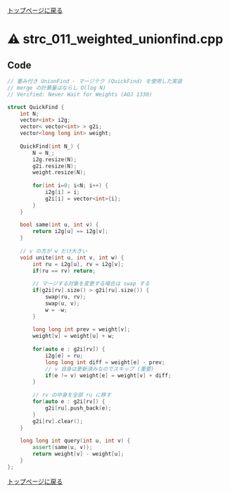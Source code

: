<!-- mathjax config similar to math.stackexchange -->
<script type="text/javascript" async
  src="https://cdnjs.cloudflare.com/ajax/libs/mathjax/2.7.5/MathJax.js?config=TeX-MML-AM_CHTML">
</script>
<script type="text/x-mathjax-config">
  MathJax.Hub.Config({
    TeX: { equationNumbers: { autoNumber: "AMS" }},
    tex2jax: {
      inlineMath: [ ['$','$'] ],
      processEscapes: true
    },
    "HTML-CSS": { matchFontHeight: false },
    displayAlign: "left",
    displayIndent: "2em"
  });
</script>

<script type="text/javascript" src="https://cdnjs.cloudflare.com/ajax/libs/jquery/3.4.1/jquery.min.js"></script>
<link rel="stylesheet" href="../css/copy-button.css" />
<script type="text/javascript" src="../js/balloons.js"></script>
<script type="text/javascript" src="../js/copy-button.js"></script>



[トップページに戻る](../index.html)

# :warning: strc\_011\_weighted\_unionfind.cpp

## Code

```cpp
// 重み付き UnionFind - マージテク (QuickFind) を使用した実装
// merge の計算量はならし O(log N)
// Verified: Never Wait for Weights (AOJ 1330)

struct QuickFind {
    int N;
    vector<int> i2g;
    vector< vector<int> > g2i;
    vector<long long int> weight;
 
    QuickFind(int N_) {
        N = N_;
        i2g.resize(N);
        g2i.resize(N);
        weight.resize(N);
 
        for(int i=0; i<N; i++) {
            i2g[i] = i;
            g2i[i] = vector<int>{i};
        }
    }
 
    bool same(int u, int v) {
        return i2g[u] == i2g[v];
    }
 
    // v の方が w だけ大きい
    void unite(int u, int v, int w) {
        int ru = i2g[u], rv = i2g[v];
        if(ru == rv) return;
 
        // マージする対象を変更する場合は swap する
        if(g2i[rv].size() > g2i[ru].size()) {
            swap(ru, rv);
            swap(u, v);
            w = -w;
        }
 
        long long int prev = weight[v];
        weight[v] = weight[u] + w;
 
        for(auto e : g2i[rv]) {
            i2g[e] = ru;
            long long int diff = weight[e] - prev;
            // v 自身は更新済みなのでスキップ (重要)
            if(e != v) weight[e] = weight[v] + diff;
        }
 
        // rv の中身を全部 ru に移す
        for(auto e : g2i[rv]) {
            g2i[ru].push_back(e);
        }
        g2i[rv].clear();
    }
 
    long long int query(int u, int v) {
        assert(same(u, v));
        return weight[v] - weight[u];
    }
};
```

[トップページに戻る](../index.html)
